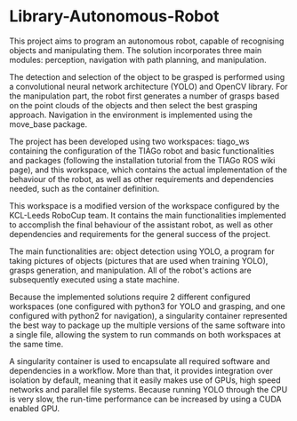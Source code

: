 # Library-Autonomous-Robot

This project aims to program an autonomous robot, capable of recognising objects and manipulating them. The solution incorporates three main modules: perception, navigation with path planning, and manipulation.

The detection and selection of the object to be grasped is performed using a convolutional neural network architecture (YOLO) and OpenCV library. For the manipulation part, the robot first generates a number of grasps based on the point clouds of the objects and then select the best grasping approach. Navigation in the environment is implemented using the move_base package.

The project has been developed using two workspaces: tiago_ws containing the configuration of the TIAGo robot and basic functionalities and packages (following the installation tutorial from the TIAGo ROS wiki page), and this workspace, which contains the actual implementation of the behaviour of the robot, as well as other requirements and dependencies needed, such as the container definition.

This workspace is a modified version of the workspace configured by the KCL-Leeds RoboCup team. It contains the main functionalities implemented to accomplish the final behaviour of the assistant robot, as well as other dependencies and requirements for the general success of the project.

The main functionalities are: object detection using YOLO, a program for taking pictures of objects (pictures that are used when training YOLO), grasps generation, and manipulation. All of the robot's actions are subsequently executed using a state machine.

Because the implemented solutions require 2 different configured workspaces (one configured with python3 for YOLO and grasping, and one configured with python2 for navigation), a singularity container represented the best way to package up the multiple versions of the same software into a single file, allowing the system to run commands on both workspaces at the same time.

A singularity container is used to encapsulate all required software and dependencies in a workflow. More than that, it provides integration over isolation by default, meaning that it easily makes use of GPUs, high speed networks and parallel file systems. Because running YOLO through the CPU is very slow, the run-time performance can be increased by using a CUDA enabled GPU.
